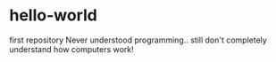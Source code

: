 # hello-world
first repository
Never understood programming.. still don't completely understand how computers work!
